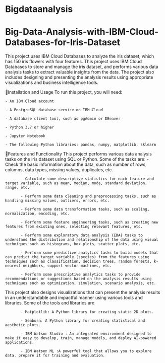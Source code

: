 # Bigdataanalysis
# Big-Data-Analysis-with-IBM-Cloud-Databases-for-Iris-Dataset
This project uses IBM Cloud Databases to analyze the iris dataset, which has 150 iris flowers with four features. 
This project uses IBM Cloud Databases to store and manage the iris dataset, and performs various data analysis tasks to extract valuable insights from the data. 
The project also includes designing and presenting the analysis results using appropriate visualizations and business intelligence tools.

🔺Installation and Usage
   To run this project, you will need:

    - An IBM Cloud account
    
    - A PostgreSQL database service on IBM Cloud
    
    - A database client tool, such as pgAdmin or DBeaver
    
    - Python 3.7 or higher
    
    - Jupyter Notebook
    
    - The following Python libraries: pandas, numpy, matplotlib, sklearn
    
🔺Features and Functionality
  This project performs various data analysis tasks on the iris dataset using SQL or Python. Some of the tasks are:
           - Check the basic information about the data, such as number of rows, columns, data types, missing values, duplicates, etc.
           
           - Calculate some descriptive statistics for each feature and target variable, such as mean, median, mode, standard deviation, range, etc.
           
           - Perform some data cleaning and preprocessing tasks, such as handling missing values, outliers, errors, etc.
           
           - Perform some data transformation tasks, such as scaling, normalization, encoding, etc.
           
           - Perform some feature engineering tasks, such as creating new features from existing ones, selecting relevant features, etc.
           
           - Perform some exploratory data analysis (EDA) tasks to understand the distribution and relationship of the data using visual techniques such as histograms, box plots, scatter plots, etc.
           
           - Perform some predictive analytics tasks to build models that can predict the target variable (species) from the features using techniques such as classification, decision trees, random forests, k-nearest neighbors, support vector machines, etc.
           
           - Perform some prescriptive analytics tasks to provide recommendations or suggestions based on the analysis results using techniques such as optimization, simulation, scenario analysis, etc.
This project also designs visualizations that can present the analysis results in an understandable and impactful manner using various tools and libraries. Some of the tools and libraries are:

           - Matplotlib: A Python library for creating static 2D plots.
    
           - Seaborn: A Python library for creating statistical and aesthetic plots.

           - IBM Watson Studio : An integrated environment designed to make it easy to develop, train, manage models, and deploy AI-powered applications.

           - IBM Watson ML :A powerful tool that allows you to explore data, prepare it for training and evaluation.
    
    
    
     



